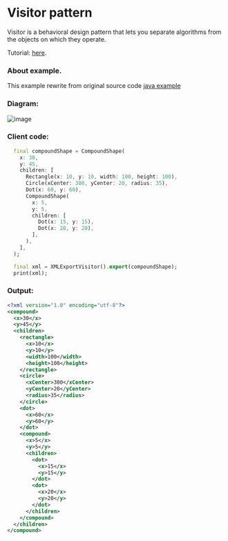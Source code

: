 # Visitor pattern
Visitor is a behavioral design pattern that lets you separate algorithms from the objects on which 
they operate.

Tutorial: [here](https://refactoring.guru/design-patterns/visitor).

### About example.
This example rewrite from original source code [java example](https://github.com/RefactoringGuru/design-patterns-java/tree/main/src/refactoring_guru/visitor/example)

### Diagram:
![image](https://user-images.githubusercontent.com/8049534/167304227-04237030-879e-4d7f-be32-4c815a3e1cbf.png)

### Client code:
```dart
  final compoundShape = CompoundShape(
    x: 30,
    y: 45,
    children: [
      Rectangle(x: 10, y: 10, width: 100, height: 100),
      Circle(xCenter: 300, yCenter: 20, radius: 35),
      Dot(x: 60, y: 60),
      CompoundShape(
        x: 5,
        y: 5,
        children: [
          Dot(x: 15, y: 15),
          Dot(x: 20, y: 20),
        ],
      ),
    ],
  );

  final xml = XMLExportVisitor().export(compoundShape);
  print(xml);
```

### Output:
```xml
<?xml version="1.0" encoding="utf-8"?>
<compound>
  <x>30</x>
  <y>45</y>
  <children>
    <rectangle>
      <x>10</x>
      <y>10</y>
      <width>100</width>
      <height>100</height>
    </rectangle>
    <circle>
      <xCenter>300</xCenter>
      <yCenter>20</yCenter>
      <radius>35</radius>
    </circle>
    <dot>
      <x>60</x>
      <y>60</y>
    </dot>
    <compound>
      <x>5</x>
      <y>5</y>
      <children>
        <dot>
          <x>15</x>
          <y>15</y>
        </dot>
        <dot>
          <x>20</x>
          <y>20</y>
        </dot>
      </children>
    </compound>
  </children>
</compound>
```
